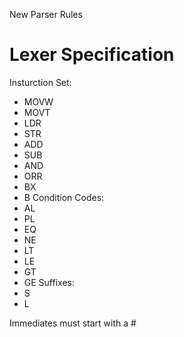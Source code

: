 New Parser Rules

# Lexer Specification
Insturction Set:
- MOVW
- MOVT
- LDR
- STR
- ADD
- SUB
- AND
- ORR
- BX
- B
Condition Codes:
- AL
- PL
- EQ
- NE
- LT
- LE
- GT
- GE
Suffixes:
- S
- L

Immediates must start with a #